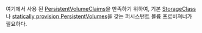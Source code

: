 여기에서 사용 된 [PersistentVolumeClaims](/docs/user-guide/persistent-volumes/#persistentvolumeclaims)을 만족하기 위하여, 
기본 [StorageClass](/docs/concepts/storage/storage-classes/)나 
[statically provision PersistentVolumes](/docs/user-guide/persistent-volumes/#provisioning)을 
갖는 퍼시스턴트 볼륨 프로비져너가 
필요하다.

